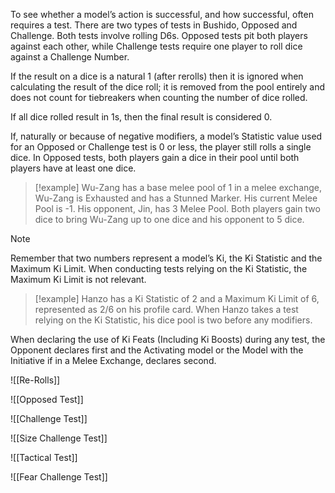 To see whether a model’s action is successful, and how successful, often requires a test.
There are two types of tests in Bushido, Opposed and Challenge. Both tests involve rolling D6s. Opposed tests pit both players against each other, while Challenge tests require one player to roll dice against a Challenge Number.

If the result on a dice is a natural 1 (after rerolls) then it is ignored when calculating the result of the dice roll; it is removed from the pool entirely and does not count for tiebreakers when counting the number of dice rolled.

If all dice rolled result in 1s, then the final result is considered 0.

If, naturally or because of negative modifiers, a model’s Statistic value used for an Opposed or Challenge test is 0 or less, the player still rolls a single dice.
In Opposed tests, both players gain a dice in their pool until both players have at least one dice.

>[!example]
>Wu-Zang has a base melee pool of 1 in a melee exchange, Wu-Zang is Exhausted and has a Stunned Marker.
>His current Melee Pool is -1.
>His opponent, Jin, has 3 Melee Pool.
>Both players gain two dice to bring Wu-Zang up to one dice and his opponent to 5 dice.

> [!NOTE]
> Remember that two numbers represent a model’s Ki, the Ki Statistic and the Maximum Ki Limit. When conducting tests relying on the Ki Statistic, the Maximum Ki Limit is not relevant.

> [!example]
> Hanzo has a Ki Statistic of 2 and a Maximum Ki Limit of 6, represented as 2/6 on his profile card.
When Hanzo takes a test relying on the Ki Statistic, his dice pool is two before any modifiers.

When declaring the use of Ki Feats (Including Ki Boosts) during any test, the Opponent declares first and the Activating model or the Model with the Initiative if in a Melee Exchange, declares second.

![[Re-Rolls]]

![[Opposed Test]]

![[Challenge Test]]

![[Size Challenge Test]]

![[Tactical Test]]

![[Fear Challenge Test]]


